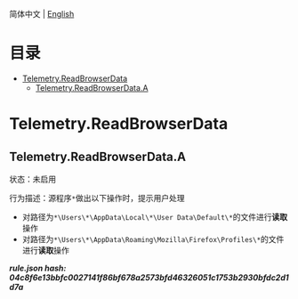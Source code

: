 


  
简体中文 | [English](README_en_us.md)  
  

目录
==

* [Telemetry.ReadBrowserData](#telemetryreadbrowserdata)
	* [Telemetry.ReadBrowserData.A](#telemetryreadbrowserdataa)

# Telemetry.ReadBrowserData

## Telemetry.ReadBrowserData.A
  
状态：未启用

行为描述：源程序`*`做出以下操作时，提示用户处理
- 对路径为`*\Users\*\AppData\Local\*\User Data\Default\*`的文件进行**读取**操作
- 对路径为`*\Users\*\AppData\Roaming\Mozilla\Firefox\Profiles\*`的文件进行**读取**操作
  
***rule.json hash: 04c8f6e13bbfc0027141f86bf678a2573bfd46326051c1753b2930bfdc2d1d7a***
